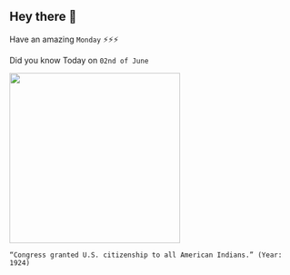 ## Hey there 👋
Have an amazing `Monday` ⚡⚡⚡

Did you know Today on `02nd of June`
 
 [<img src="https://fcit.usf.edu/wp-content/uploads/2016/08/CitizenshipBanner.jpg" width="300" />](https://www.loc.gov/item/today-in-history/june-02/#:~:text=On%20June%202%2C%201924%2C%20Congress,barred%20Native%20Americans%20from%20voting.) 
 ```
“Congress granted U.S. citizenship to all American Indians.” (Year: 1924)
```
